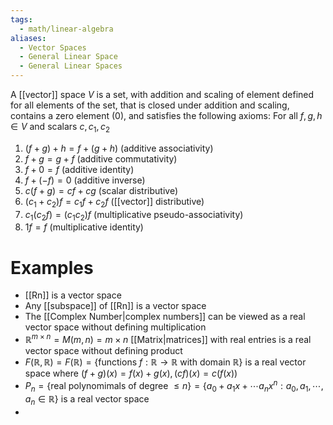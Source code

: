 ```yaml
---
tags:
  - math/linear-algebra
aliases:
  - Vector Spaces
  - General Linear Space
  - General Linear Spaces
---
```

A [[vector]] space $V$ is a set, with addition and scaling of element defined for all elements of the set, that is closed under addition and scaling, contains a zero element (0), and satisfies the following axioms:
For all $f,g,h\in V$ and scalars $c,c_{1},c_{2}$
1. $(f+g)+h=f+(g+h)$ (additive associativity)
2. $f+g=g+f$ (additive commutativity)
3. $f+0=f$ (additive identity)
4. $f+(-f)=0$ (additive inverse)
5. $c(f+g)=cf+cg$ (scalar distributive)
6. $(c_{1}+c_{2})f=c_{1}f+c_{2}f$ ([[vector]] distributive)
7. $c_{1}(c_{2}f)=(c_{1}c_{2})f$ (multiplicative pseudo-associativity)
8. $1f=f$ (multiplicative identity)
# Examples
- [[Rn]] is a vector space
- Any [[subspace]] of [[Rn]] is a vector space
- The [[Complex Number|complex numbers]] can be viewed as a real vector space without defining multiplication
- $\mathbb{R}^{m\times n}=M(m,n)= m\times n$ [[Matrix|matrices]] with real entries is a real vector space without defining product
- $F(\mathbb{R},\mathbb{R})=F(\mathbb{R})=\{ \text{functions }f:\mathbb{R}\to\mathbb{R}\text{ with domain }\mathbb{R} \}$ is a real vector space where $(f+g)(x)=f(x)+g(x),(cf)(x)=c(f(x))$
- $P_{n}=\{ \text{real polynomimals of degree }\leq n \}=\{ a_{0}+a_{1}x+\cdots a_{n}x^{n}:a_{0},a_{1},\cdots,a_{n}\in\mathbb{R} \}$ is a real vector space
- 